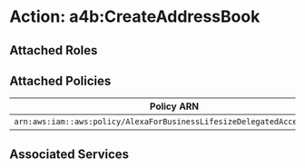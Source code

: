 # Action: a4b:CreateAddressBook

## Attached Roles

## Attached Policies

| Policy ARN | Policy Name |
|------------|-------------|
| `arn:aws:iam::aws:policy/AlexaForBusinessLifesizeDelegatedAccessPolicy` | [AlexaForBusinessLifesizeDelegatedAccessPolicy](../policies.md#alexaforbusinesslifesizedelegatedaccesspolicy) |

## Associated Services

